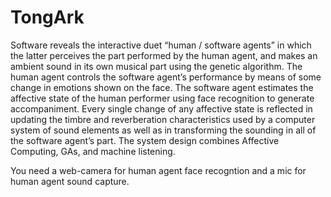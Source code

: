 # TongArk
Software reveals the interactive duet “human / software agents” in which the latter perceives the part performed by the human agent, and makes an ambient sound in its own musical part using the genetic algorithm. 
The human agent controls the software agent’s performance by means of some change in emotions shown on the face. The software agent estimates the affective state of the human performer using face recognition to generate accompaniment. Every single change of any affective state is reflected in updating the timbre and reverberation characteristics used by a computer system of sound elements as well as in transforming the sounding in all of the software agent’s part. 
The system design combines Affective Computing, GAs, and machine listening. 

You need a web-camera for human agent face recogntion and a mic for human agent sound capture.

